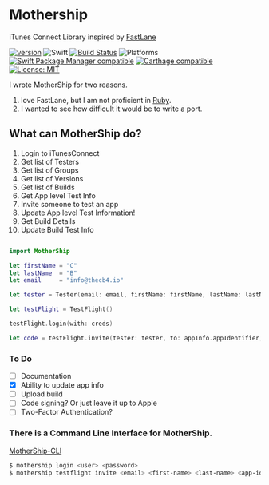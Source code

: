 # Mothership

iTunes Connect Library inspired by [FastLane](https://github.com/fastlane/fastlane)

[![version](https://img.shields.io/badge/version-0.4.1-green.svg)](https://github.com/thecb4/MotherShip/tree/0.5.1)
![Swift](https://img.shields.io/badge/Swift-4.0-orange.svg)
[![Build Status](https://travis-ci.org/thecb4/HyperSpace.svg?branch=master)](https://travis-ci.org/thecb4/MotherShip)
![Platforms](https://img.shields.io/badge/platform-%20Linux%20|%20macOS%20|%20iOS%20|%20tvOS%20|%20watchOS%20-red.svg)
[![Swift Package Manager compatible](https://img.shields.io/badge/Swift%20Package%20Manager-compatible-brightgreen.svg)](https://github.com/apple/swift-package-manager)
[![Carthage compatible](https://img.shields.io/badge/Carthage-compatible-4BC51D.svg?style=flat)](https://github.com/Carthage/Carthage)
[![License: MIT](https://img.shields.io/badge/License-MIT-yellow.svg)](https://opensource.org/licenses/MIT)

I wrote MotherShip for two reasons.
1.  love FastLane, but I am not proficient in [Ruby](https://www.ruby-lang.org/en/).
2. I wanted to see how difficult it would be to write a port.

## What can MotherShip do?
1. Login to iTunesConnect
2. Get list of Testers
3. Get list of Groups
4. Get list of Versions
5. Get list of Builds
6. Get App level Test Info
7. Invite someone to test an app
8. Update App level Test Information!
9. Get Build Details
10. Update Build Test Info

```swift

import MotherShip

let firstName = "C"
let lastName  = "B"
let email     = "info@thecb4.io"

let tester = Tester(email: email, firstName: firstName, lastName: lastName)

let testFlight = TestFlight()

testFlight.login(with: creds)

let code = testFlight.invite(tester: tester, to: appInfo.appIdentifier, for: appInfo.teamIdentifier, groupName: appInfo.testGroup)

```
### To Do

- [ ] Documentation
- [x] Ability to update app info
- [ ] Upload build
- [ ] Code signing? Or just leave it up to Apple
- [ ] Two-Factor Authentication?

### There is a Command Line Interface for MotherShip.

[MotherShip-CLI](https://github.com/thecb4/MotherShip-CLI)

```zsh
$ mothership login <user> <password>
$ mothership testflight invite <email> <first-name> <last-name> <app-id> <team-id>
```
